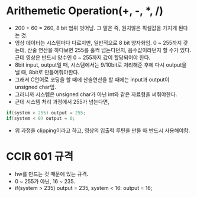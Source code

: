 # Arithemetic Operation(+, -, *, /)

- 200 + 60 = 260, 8 bit 범위 벗어남. 그 말은 즉, 원치않은 픽셀값을 가지게 된다는 것.
- 영상 데이터는 시스템마다 다르지만, 일반적으로 8 bit 양자화임. 0 ~ 255까지 갖는데, 산술 연산을 하다보면 255를 훌쩍 넘는다던지, 음수값이라던지 할 수가 있다. 근데 영상은 반드시 양수인 0 ~ 255까지 값이 할당되어야 한다.
- 8bit input, output일 때, 시스템에서는 9/10bit로 처리해준 후에 다시 output을 낼 때, 8bit로 만들어줘야한다.
- 그래서 C언어로 코딩을 할 때에 산술연산을 할 때에는 input과 output이 unsigned char임.
- 그러니까 시스템은 unsigned char가 아닌 int와 같은 자료형을 써줘야한다.
- 근데 시스템 처리 과정에서 255가 넘는다면, 
```C
if(system > 255) output = 255;
if(system < 0) output = 0;
```
- 위 과정을 clipping이라고 하고, 영상의 입출력 루틴을 만들 때 반드시 사용해야함.

# CCIR 601 규격
- hw를 만드는 것 때문에 있는 규격.
- 0 ~ 255가 아닌, 16 ~ 235.
- if(system > 235) output = 235, system < 16: output = 16;
